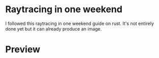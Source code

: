 # Raytracing in one weekend
I followed this raytracing in one weekend guide on rust. It's not entirely done yet but it can already produce an image.

# Preview
